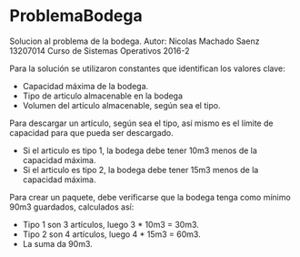 # ProblemaBodega

Solucion al problema de la bodega.
Autor: Nicolas Machado Saenz 13207014
Curso de Sistemas Operativos 2016-2

Para la solución se utilizaron constantes que identifican los valores clave:
  * Capacidad máxima de la bodega.
  * Tipo de articulo almacenable en la bodega
  * Volumen del artículo almacenable, según sea el tipo.

Para descargar un artículo, según sea el tipo, así mismo es el límite de capacidad para que pueda ser descargado.
  * Si el articulo es tipo 1, la bodega debe tener 10m3 menos de la capacidad máxima.
  * Si el articulo es tipo 2, la bodega debe tener 15m3 menos de la capacidad máxima.

Para crear un paquete, debe verificarse que la bodega tenga como mínimo 90m3 guardados, calculados así:
  * Tipo 1 son 3 artículos, luego 3 * 10m3 = 30m3.
  * Tipo 2 son 4 artículos, luego 4 * 15m3 = 60m3.
  * La suma da 90m3.
